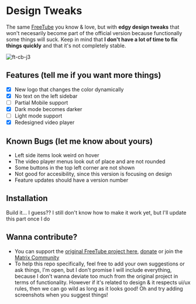 # Design Tweaks

The same [FreeTube](https://github.com/FreeTubeApp/FreeTube) you know & love, but with **edgy design tweaks** that won't necesarily become part of the official version because functionally some things will suck. Keep in mind that **I don't have a lot of time to fix things quickly** and that it's not completely stable.

![ft-cb-j3](https://user-images.githubusercontent.com/86549690/124330699-a6814880-db96-11eb-9bbe-4699d5c50216.png)

## Features (tell me if you want more things)

- [x] New logo that changes the color dynamically
- [x] No text on the left sidebar
- [ ] Partial Mobile support
- [x] Dark mode becomes darker
- [ ] Light mode support
- [x] Redesigned video player

## Known Bugs (let me know about yours)

* Left side items look weird on hover
* The video player menus look out of place and are not rounded
* Some buttons in the top left corner are not shown
* Not good for accesibility, since this version is focusing on design
* Feature updates should have a version number

## Installation

Build it... I guess?? I still don't know how to make it work yet, but I'll update this part once I do

## Wanna contribute?

* You can support the [original FreeTube project here](https://github.com/FreeTubeApp/FreeTube), [donate](https://liberapay.com/FreeTube) or join the [Matrix Community](https://matrix.to/#/+freetube:matrix.org)
* To help this repo specifically, feel free to add your own suggestions or ask things, I'm open, but I don't promise I will include everything, because I don't wanna deviate too much from the original project in terms of functionality. However if it's related to design & it respects ui/ux rules, then we can go wild as long as it looks good! Oh and try adding screenshots when you suggest things!
